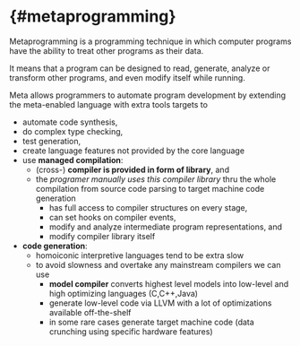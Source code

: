# {#metaprogramming}

Metaprogramming is a programming technique in which computer programs
have the ability to treat other programs as their data. 

It means that a program can be designed to read, generate, 
analyze or transform other programs, and even modify itself while running.

Meta allows programmers to automate program development by extending
the meta-enabled language with extra tools targets to
* automate code synthesis, 
* do complex type checking, 
* test generation, 
* create language features not provided by the core language
* use **managed compilation**:
  * (cross-) **compiler is provided in form of library**, and 
  * the *programer manually uses this compiler library* thru the whole
  compilation from source code parsing to target machine code generation
    * has full access to compiler structures on every stage,
    * can set hooks on compiler events, 
    * modify and analyze intermediate program representations, and 
    * modify compiler library itself
* **code generation**:
  * homoiconic interpretive languages tend to be extra slow
  * to avoid slowness and overtake any mainstream compilers we can use
    * **model compiler** converts highest level models into 
      low-level and high optimizing languages (C,C++,Java)
    * generate low-level code via LLVM with a lot of optimizations
      available off-the-shelf
    * in some rare cases generate target machine code
      (data crunching using specific hardware features)
